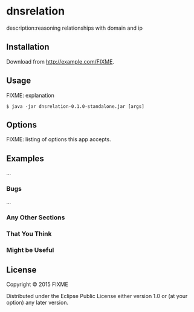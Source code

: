 # dnsrelation

description:reasoning relationships with domain and ip

## Installation

Download from http://example.com/FIXME.

## Usage

FIXME: explanation

    $ java -jar dnsrelation-0.1.0-standalone.jar [args]

## Options

FIXME: listing of options this app accepts.

## Examples

...

### Bugs

...

### Any Other Sections
### That You Think
### Might be Useful

## License

Copyright © 2015 FIXME

Distributed under the Eclipse Public License either version 1.0 or (at
your option) any later version.
